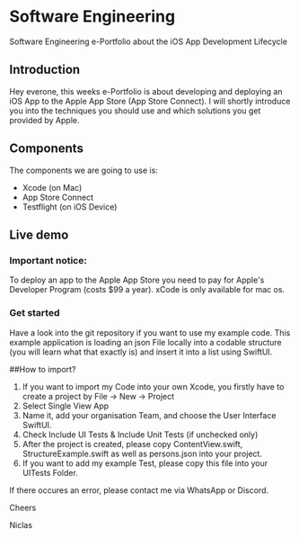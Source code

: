 # Software Engineering
Software Engineering e-Portfolio about the iOS App Development Lifecycle 

## Introduction
Hey everone, 
this weeks e-Portfolio is about developing and deploying an iOS App to the Apple App Store (App Store Connect). I will shortly introduce you into the techniques you should use and which solutions you get provided by Apple.

## Components
The components we are going to use is:

+ Xcode (on Mac)
+ App Store Connect
+ Testflight (on iOS Device)


## Live demo
### Important notice:
To deploy an app to the Apple App Store you need to pay for Apple's Developer Program (costs $99 a year). xCode is only available for mac os. 

### Get started
Have a look into the git repository if you want to use my example code. 
This example application is loading an json File locally into a codable structure (you will learn what that exactly is) and insert it into a list using SwiftUI. 

##How to import?
1. If you want to import my Code into your own Xcode, you firstly have to create a project by File -> New -> Project
2. Select Single View App
3. Name it, add your organisation Team, and choose the User Interface SwiftUI.
4. Check Include UI Tests & Include Unit Tests (if unchecked only)
5. After the project is created, please copy ContentView.swift, StructureExample.swift as well as persons.json into your project.
6. If you want to add my example Test, please copy this file into your UITests Folder.

If there occures an error, please contact me via WhatsApp or Discord.

Cheers

Niclas
